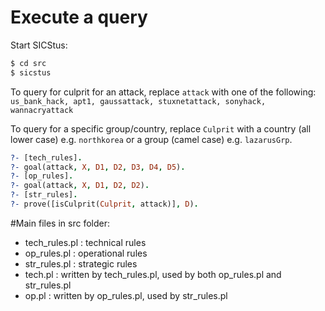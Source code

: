 # Execute a query
Start SICStus:
```sh
$ cd src
$ sicstus
```
To query for culprit for an attack, replace `attack` with one of the following: `us_bank_hack, apt1, gaussattack, stuxnetattack, sonyhack, wannacryattack`

To query for a specific group/country, replace `Culprit` with a country (all lower case) e.g. `northkorea` or a group (camel case) e.g. `lazarusGrp`.
```prolog
?- [tech_rules].
?- goal(attack, X, D1, D2, D3, D4, D5).
?- [op_rules].
?- goal(attack, X, D1, D2, D2).
?- [str_rules].
?- prove([isCulprit(Culprit, attack)], D).
```
#Main files in src folder:
* tech_rules.pl : technical rules
* op_rules.pl : operational rules
* str_rules.pl : strategic rules
* tech.pl : written by tech_rules.pl, used by both op_rules.pl and str_rules.pl
* op.pl : written by op_rules.pl, used by str_rules.pl
